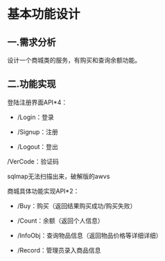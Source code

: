 # 基本功能设计

## 一.需求分析

设计一个商城类的服务，有购买和查询余额功能。

## 二.功能实现

登陆注册界面API*4：

- /Login：登录

- /Signup：注册
- /Logout：登出

/VerCode：验证码



sqlmap无法扫描出来，破解版的awvs

商城具体功能实现API*2：

- /Buy：购买（返回结果购买成功/购买失败）

- /Count：余额（返回个人信息）
- /InfoObj：查询物品信息（返回物品价格等详细详细）
- /Record：管理员录入商品信息

